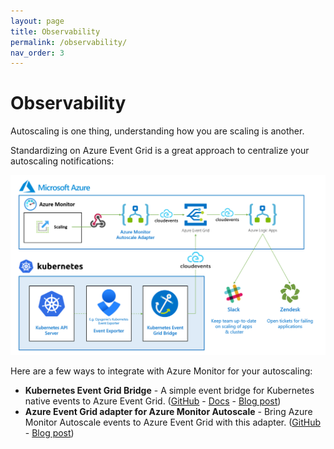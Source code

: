 ```yaml
---
layout: page
title: Observability
permalink: /observability/
nav_order: 3
---
```


# Observability

Autoscaling is one thing, understanding how you are scaling is another.

Standardizing on Azure Event Grid is a great approach to centralize your autoscaling notifications:

![](/media/observability/event-grid-as-autoscaling-hub.png)

Here are a few ways to integrate with Azure Monitor for your autoscaling:

- **Kubernetes Event Grid Bridge** - A simple event bridge for Kubernetes native events to Azure Event Grid. ([GitHub](https://github.com/tomkerkhove/k8s-event-grid-bridge) - [Docs](https://docs.k8s-event-grid-bridge.io/) - [Blog post](https://blog.tomkerkhove.be/2021/01/19/introducing-kubernetes-event-grid-bridge/))
- **Azure Event Grid adapter for Azure Monitor Autoscale** - Bring Azure Monitor Autoscale events to Azure Event Grid with this adapter. ([GitHub](https://github.com/tomkerkhove/azure-monitor-autoscale-to-event-grid-adapter) - [Blog post](https://blog.tomkerkhove.be/2021/02/10/automatically-forwarding-azure-monitor-autoscale-events-to-azure-event-grid/))